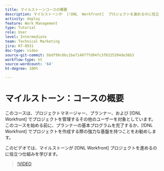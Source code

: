 ```yaml
---
title: マイルストーンコースの概要
description: マイルストーンが  [!DNL  Workfront]  プロジェクトを進めるのに役立つ仕組みを学びます。
activity: deploy
feature: Work Management
type: Tutorial
role: User
level: Intermediate
team: Technical Marketing
jira: KT-8931
doc-type: video
source-git-commit: bbdf99c6bc1be714077fd94fc3f8325394de36b3
workflow-type: ht
source-wordcount: '64'
ht-degree: 100%

---
```


# マイルストーン：コースの概要

このコースは、プロジェクトマネージャー、プランナー、および [!DNL Workfront] でプロジェクトを管理するその他のユーザーを対象としています。このコースを始める前に、プランナーの基本プログラムを完了するか、[!DNL Workfront] でプロジェクトを作成する際の強力な基盤を持つことをお勧めします。

このビデオでは、マイルストーンが [!DNL  Workfront] プロジェクトを進めるのに役立つ仕組みを学びます。

>[!VIDEO](https://video.tv.adobe.com/v/335203/?quality=12&learn=on&enablevpops=1)
